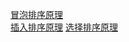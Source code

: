[冒泡排序原理](https://pic1.zhimg.com/v2-1543c0b97237bb55063e033959706ca0_b.webp)  
[插入排序原理](https://pic2.zhimg.com/v2-f87ad7d8ad54379dd81f02fcf9b91f49_b.jpg)
[选择排序原理](https://pic1.zhimg.com/v2-f20b8898585b3ca03843d93ce2c35a68_b.webp)